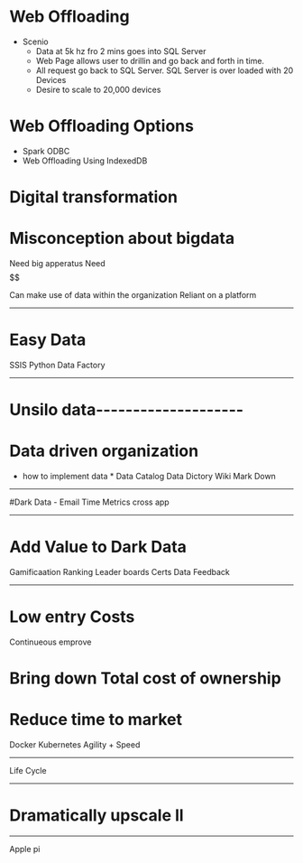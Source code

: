 




# Web Offloading
* Scenio
  * Data at 5k hz fro 2 mins goes into SQL Server
  * Web Page allows user to drillin and go back and forth in time.
  * All request go back to SQL Server.  SQL Server is over loaded with 20 Devices
  * Desire to scale to 20,000 devices

# Web Offloading Options
* Spark ODBC
* Web Offloading Using IndexedDB

# Digital transformation

# Misconception about bigdata
 Need big apperatus
 Need $$$$$$

 Can make use of data within the organization
 Reliant on a platform

 ----
 # Easy Data
 SSIS
 Python
 Data Factory

 ---
# Unsilo data--------------------
# Data driven organization
* how to implement data
    *
Data Catalog
    Data Dictory
        Wiki 
        Mark Down
---
#Dark Data - 
    Email 
    Time Metrics
    cross app

---
# Add Value to Dark Data
Gamificaation
    Ranking
    Leader boards
    Certs
Data Feedback

----

# Low entry Costs
Continueous emprove


# Bring down Total cost of ownership


# Reduce time to market
Docker
Kubernetes 
Agility + Speed

---
Life Cycle

----


# Dramatically upscale ll


----
Apple pi